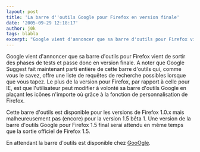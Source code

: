 ```yaml
---
layout: post
title: 'La barre d''outils Google pour Firefox en version finale'
date: '2005-09-29 12:18:17'
author: j0k
tags: blabla
excerpt: "Google vient d'annoncer que sa barre d'outils pour Firefox vient de sortir des phases de tests et passe donc en version finale.     \nA noter que Google Suggest fait maintenant parti entière de cette barre d'outils qui, comme vous le savez, offre une liste de requêtes de recherche possibles lorsque que vous tapez. Le plus de la version pour Firefox, par rapport à      …"
---
```


Google vient d'annoncer que sa barre d'outils pour Firefox vient de sortir des phases de tests et passe donc en version finale.
A noter que Google Suggest fait maintenant parti entière de cette barre d'outils qui, comme vous le savez, offre une liste de requêtes de recherche possibles lorsque que vous tapez. Le plus de la version pour Firefox, par rapport à celle pour IE, est que l'utilisateur peut modifier à volonté sa barre d'outils Google en plaçant les icônes n'importe où grâce à la fonction de personnalisation de Firefox.

Cette barre d'outils est disponible pour les versions de Firefox 1.0.x mais malheureusement pas (encore) pour la version 1.5 bêta 1. Une version de la barre d'outils Google pour Firefox 1.5 final serai attendu en même temps que la sortie officiel de Firefox 1.5.

En attendant la barre d'outils est disponible chez [GooOgle](http://toolbar.google.com/firefox/T3/intl/fr/).
